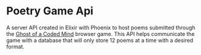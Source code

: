 # Poetry Game Api

A server API created in Elixir with Phoenix to host poems submitted through the [Ghost of a Coded Mind](https://www.decodethecity.com/general-6) browser game. This API helps communicate the game with a database that will only store 12 poems at a time with a desired format.
